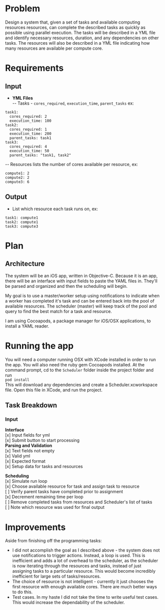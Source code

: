 # Problem

Design a system that, given a set of tasks and available computing resources resources, can complete the described tasks as quickly as possible using parallel execution. The tasks will be described in a YML file and identify necessary resources, duration, and any dependencies on other tasks. The resources will also be described in a YML file indicating how many resources are available per compute core.

# Requirements

## Input

- **YML Files**  
-- Tasks - `cores_required`, `execution_time`, `parent_tasks`  ex: 
```
task1: 
  cores_required: 2 
  execution_time: 100
task2: 
  cores_required: 1 
  execution_time: 200 
  parent_tasks: task1
task3:
  cores_required: 4 
  execution_time: 50 
  parent_tasks: "task1, task2"
```  
-- Resources lists the number of cores available per resource, ex:  
```
compute1: 2 
compute2: 2 
compute3: 6
```

## Output 
- List which resource each task runs on, ex:
```
task1: compute1 
task2: compute1
task3: compute3 
```

# Plan
## Architecture
The system will be an iOS app, written in Objective-C. Because it is an app, there will be an interface with input fields to paste the YAML files in. They'll be parsed and organized and then the scheduling will begin.

My goal is to use a master/worker setup using notifications to indicate when a worker has completed it's task and can be entered back into the pool of available resources. The scheduler (master) will keep track of the pool and query to find the best match for a task and resource.

I am using Cocoapods, a package manager for iOS/OSX applications, to install a YAML reader. 
# Running the app
You will need a computer running OSX with XCode installed in order to run the app. You will also need the ruby gem Cocoapods installed. At the command prompt, cd to the `Scheduler` folder inside the project folder and run  
`pod install`  
This will download any dependencies and create a Scheduler.xcworkspace file. Open this file in XCode, and run the project.

## Task Breakdown

### Input 
__Interface__  
[x] Input fields for yml  
[x] Submit button to start processing  
__Parsing and Validation__  
[x] Text fields not empty  
[x] Valid yml  
[x] Expected format  
[x] Setup data for tasks and resources

__Scheduling__  
[x] Simulate run loop  
[x] Choose available resource for task and assign task to resource  
[ ] Verify parent tasks have completed prior to assignment  
[x] Decrement remaining time per loop  
[ ] Remove completed tasks from resources and Scheduler's list of tasks  
[ ] Note which resource was used for final output
 
# Improvements
Aside from finishing off the programming tasks:
- I did not accomplish the goal as I described above - the system does not use notifications to trigger actions. Instead, a loop is used. This is inefficient and adds a lot of overhead to the scheduler, as the scheduler is now iterating through the resources and tasks, instead of just assigning tasks to a particular resource. This would become incredibly inefficient for large sets of tasks/resources.
- The choice of resource is not intelligent - currently it just chooses the first resource with enough available cores. There are much better ways to do this.
- Test cases. In my haste I did not take the time to write useful test cases. This would increase the dependability of the scheduler.
